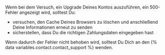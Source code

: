 Wenn bei dem Versuch, ein Upgrade Deines Kontos auszuführen, ein 500-Fehler angezeigt wird, solltest Du:
  - versuchen, den Cache Deines Browsers zu löschen und anschließend Deine Informationen erneut zu senden
  - sicherstellen, dass Du die richtigen Zahlungsdaten eingegeben hast

Wenn dadurch der Fehler nicht behoben wird, solltest Du Dich an den {% data variables.contact.contact_support %} wenden.
